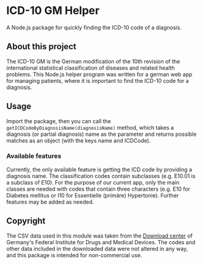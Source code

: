 # ICD-10 GM Helper
A Node.js package for quickly finding the ICD-10 code of a diagnosis.  

## About this project
The ICD-10 GM is the German modification of the 10th revision of the international statistical classification of diseases and related health problems. This Node.js helper program was written for a german web app for managing patients, where it is important to find the ICD-10 code for a diagnosis.

## Usage
Import the package, then you can call the `getICDCodeByDiagnosisName(diagnosisName)` method, which takes a diagnosis (or partial diagnosis) name as the parameter and returns possible matches as an object (with the keys name and ICDCode).

### Available features
Currently, the only available feature is getting the ICD code by providing a diagnosis name. The classification codes contain subclasses (e.g. E10.01 is a subclass of E10). For the purpose of our current app, only the main classes are needed with codes that contain three characters (e.g. E10 for Diabetes mellitus or I10 for Essentielle (primäre) Hypertonie). Further features may be added as needed.

## Copyright
The CSV data used in this module was taken from the [Download center](https://www.bfarm.de/DE/Kodiersysteme/Services/Downloads/_node.html) of Germany's Federal Institute for Drugs and Medical Devices. The codes and other data included in the downloaded data were not altered in any way, and this package is intended for non-commercial use.